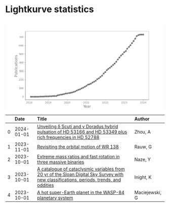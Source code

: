 
<h1>Lightkurve statistics</h1>

![publications](out/lightkurve-publications.png)  

|    | Date       | Title                                                                                                                                                                                                     | Author         |
|---:|:-----------|:----------------------------------------------------------------------------------------------------------------------------------------------------------------------------------------------------------|:---------------|
|  0 | 2024-01-01 | [Unveiling δ Scuti and γ Doradus hybrid pulsation of HD 53166 and HD 53349 plus rich frequencies in HD 52788](https://ui.adsabs.harvard.edu/abs/2024NewA..10502081Z/abstract)                             | Zhou, A        |
|  1 | 2023-11-01 | [Revisiting the orbital motion of WR 138](https://ui.adsabs.harvard.edu/abs/2023NewA..10402062R/abstract)                                                                                                 | Rauw, G        |
|  2 | 2023-10-01 | [Extreme mass ratios and fast rotation in three massive binaries](https://ui.adsabs.harvard.edu/abs/2023MNRAS.525.1641N/abstract)                                                                         | Naze, Y        |
|  3 | 2023-10-01 | [A catalogue of cataclysmic variables from 20 yr of the Sloan Digital Sky Survey with new classifications, periods, trends, and oddities](https://ui.adsabs.harvard.edu/abs/2023MNRAS.524.4867I/abstract) | Inight, K      |
|  4 | 2023-10-01 | [A hot super-Earth planet in the WASP-84 planetary system](https://ui.adsabs.harvard.edu/abs/2023MNRAS.525L..43M/abstract)                                                                                | Maciejewski, G |
    